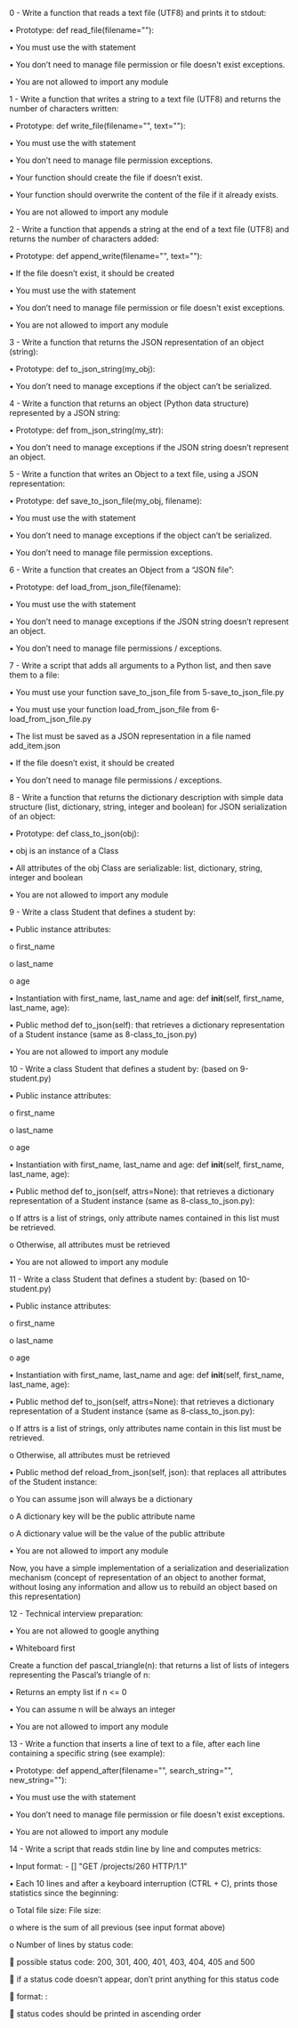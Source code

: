 0 - Write a function that reads a text file (UTF8) and prints it to stdout:

•	Prototype: def read_file(filename=""):

•	You must use the with statement

•	You don’t need to manage file permission or file doesn't exist exceptions.

•	You are not allowed to import any module

1 - Write a function that writes a string to a text file (UTF8) and returns the number of characters written:

•	Prototype: def write_file(filename="", text=""):

•	You must use the with statement

•	You don’t need to manage file permission exceptions.

•	Your function should create the file if doesn’t exist.

•	Your function should overwrite the content of the file if it already exists.

•	You are not allowed to import any module

2 - Write a function that appends a string at the end of a text file (UTF8) and returns the number of characters added:

•	Prototype: def append_write(filename="", text=""):

•	If the file doesn’t exist, it should be created

•	You must use the with statement

•	You don’t need to manage file permission or file doesn't exist exceptions.

•	You are not allowed to import any module

3 - Write a function that returns the JSON representation of an object (string):

•	Prototype: def to_json_string(my_obj):

•	You don’t need to manage exceptions if the object can’t be serialized.

4 - Write a function that returns an object (Python data structure) represented by a JSON string:

•	Prototype: def from_json_string(my_str):

•	You don’t need to manage exceptions if the JSON string doesn’t represent an object.

5 - Write a function that writes an Object to a text file, using a JSON representation:

•	Prototype: def save_to_json_file(my_obj, filename):

•	You must use the with statement

•	You don’t need to manage exceptions if the object can’t be serialized.

•	You don’t need to manage file permission exceptions.

6 - Write a function that creates an Object from a “JSON file”:

•	Prototype: def load_from_json_file(filename):

•	You must use the with statement

•	You don’t need to manage exceptions if the JSON string doesn’t represent an object.

•	You don’t need to manage file permissions / exceptions.

7 - Write a script that adds all arguments to a Python list, and then save them to a file:

•	You must use your function save_to_json_file from 5-save_to_json_file.py

•	You must use your function load_from_json_file from 6-load_from_json_file.py

•	The list must be saved as a JSON representation in a file named add_item.json

•	If the file doesn’t exist, it should be created

•	You don’t need to manage file permissions / exceptions.

8 - Write a function that returns the dictionary description with simple data structure (list, dictionary, string, integer and boolean) for JSON serialization of an object:

•	Prototype: def class_to_json(obj):

•	obj is an instance of a Class

•	All attributes of the obj Class are serializable: list, dictionary, string, integer and boolean

•	You are not allowed to import any module

9 - Write a class Student that defines a student by:

•	Public instance attributes:

o	first_name

o	last_name

o	age

•	Instantiation with first_name, last_name and age: def __init__(self, first_name, last_name, age):

•	Public method def to_json(self): that retrieves a dictionary representation of a Student instance (same as 8-class_to_json.py)

•	You are not allowed to import any module

10 - Write a class Student that defines a student by: (based on 9-student.py)

•	Public instance attributes:

o	first_name

o	last_name

o	age

•	Instantiation with first_name, last_name and age: def __init__(self, first_name, last_name, age):

•	Public method def to_json(self, attrs=None): that retrieves a dictionary representation of a Student instance (same as 8-class_to_json.py):

o	If attrs is a list of strings, only attribute names contained in this list must be retrieved.

o	Otherwise, all attributes must be retrieved

•	You are not allowed to import any module

11 - Write a class Student that defines a student by: (based on 10-student.py)

•	Public instance attributes:

o	first_name

o	last_name

o	age

•	Instantiation with first_name, last_name and age: def __init__(self, first_name, last_name, age):

•	Public method def to_json(self, attrs=None): that retrieves a dictionary representation of a Student instance (same as 8-class_to_json.py):

o	If attrs is a list of strings, only attributes name contain in this list must be retrieved.

o	Otherwise, all attributes must be retrieved

•	Public method def reload_from_json(self, json): that replaces all attributes of the Student instance:

o	You can assume json will always be a dictionary

o	A dictionary key will be the public attribute name

o	A dictionary value will be the value of the public attribute

•	You are not allowed to import any module

Now, you have a simple implementation of a serialization and deserialization mechanism (concept of representation of an object to another format, without losing any information and allow us to rebuild an object based on this representation)

12 - Technical interview preparation:

•	You are not allowed to google anything

•	Whiteboard first

Create a function def pascal_triangle(n): that returns a list of lists of integers representing the Pascal’s triangle of n:

•	Returns an empty list if n <= 0

•	You can assume n will be always an integer

•	You are not allowed to import any module

13 - Write a function that inserts a line of text to a file, after each line containing a specific string (see example):

•	Prototype: def append_after(filename="", search_string="", new_string=""):

•	You must use the with statement

•	You don’t need to manage file permission or file doesn't exist exceptions.

•	You are not allowed to import any module

14 - Write a script that reads stdin line by line and computes metrics:

•	Input format: <IP Address> - [<date>] "GET /projects/260 HTTP/1.1" <status code> <file size>

•	Each 10 lines and after a keyboard interruption (CTRL + C), prints those statistics since the beginning:

o	Total file size: File size: <total size>

o	where is the sum of all previous (see input format above)

o	Number of lines by status code:

	possible status code: 200, 301, 400, 401, 403, 404, 405 and 500

	if a status code doesn’t appear, don’t print anything for this status code

	format: <status code>: <number>

	status codes should be printed in ascending order



